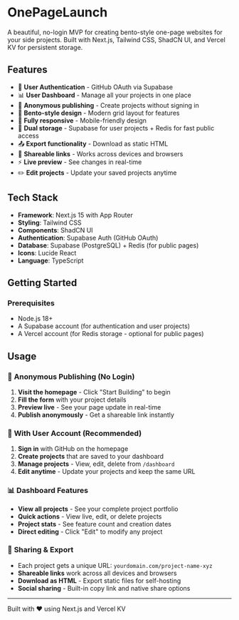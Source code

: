 # OnePageLaunch

A beautiful, no-login MVP for creating bento-style one-page websites for your side projects. Built with Next.js, Tailwind CSS, ShadCN UI, and Vercel KV for persistent storage.

## Features

- 🔐 **User Authentication** - GitHub OAuth via Supabase
- 📊 **User Dashboard** - Manage all your projects in one place  
- 🚀 **Anonymous publishing** - Create projects without signing in
- 🎨 **Bento-style design** - Modern grid layout for features
- 📱 **Fully responsive** - Mobile-friendly design
- 💾 **Dual storage** - Supabase for user projects + Redis for fast public access
- 📤 **Export functionality** - Download as static HTML
- 🔗 **Shareable links** - Works across devices and browsers
- ⚡ **Live preview** - See changes in real-time
- ✏️ **Edit projects** - Update your saved projects anytime

## Tech Stack

- **Framework**: Next.js 15 with App Router
- **Styling**: Tailwind CSS
- **Components**: ShadCN UI
- **Authentication**: Supabase Auth (GitHub OAuth)
- **Database**: Supabase (PostgreSQL) + Redis (for public pages)
- **Icons**: Lucide React
- **Language**: TypeScript

## Getting Started

### Prerequisites

- Node.js 18+ 
- A Supabase account (for authentication and user projects)
- A Vercel account (for Redis storage - optional for public pages)

## Usage

### 🚀 **Anonymous Publishing (No Login)**

1. **Visit the homepage** - Click "Start Building" to begin
2. **Fill the form** with your project details
3. **Preview live** - See your page update in real-time  
4. **Publish anonymously** - Get a shareable link instantly

### 🔐 **With User Account (Recommended)**

1. **Sign in** with GitHub on the homepage
2. **Create projects** that are saved to your dashboard
3. **Manage projects** - View, edit, delete from `/dashboard`
4. **Edit anytime** - Update your projects and keep the same URL

### 📊 **Dashboard Features**

- **View all projects** - See your complete project portfolio
- **Quick actions** - View live, edit, or delete projects
- **Project stats** - See feature count and creation dates
- **Direct editing** - Click "Edit" to modify any project

### 🔗 **Sharing & Export**

- Each project gets a unique URL: `yourdomain.com/project-name-xyz`
- **Shareable links** work across all devices and browsers
- **Download as HTML** - Export static files for self-hosting
- **Social sharing** - Built-in copy link and native share options

---

Built with ❤️ using Next.js and Vercel KV
